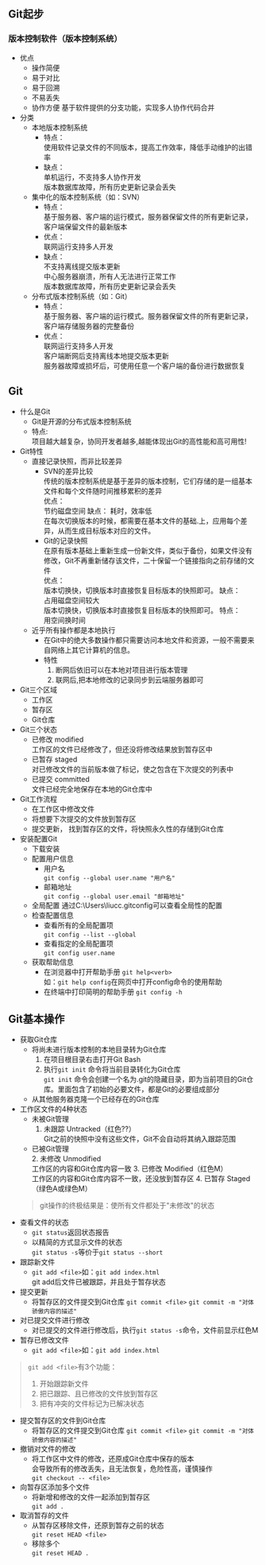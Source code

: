 ## Git起步
### 版本控制软件（版本控制系统）
+ 优点
   - 操作简便
   - 易于对比
   - 易于回溯
   - 不易丢失
   - 协作方便 基于软件提供的分支功能，实现多人协作代码合并
+ 分类
   - 本地版本控制系统   
      + 特点：   
         使用软件记录文件的不同版本，提高工作效率，降低手动维护的出错率
      + 缺点：   
         单机运行，不支持多人协作开发   
         版本数据库故障，所有历史更新记录会丢失
   - 集中化的版本控制系统（如：SVN）   
      + 特点：   
         基于服务器、客户端的运行模式，服务器保留文件的所有更新记录，客户端保留文件的最新版本
      + 优点：   
         联网运行支持多人开发
      + 缺点：   
         不支持离线提交版本更新   
         中心服务器崩溃，所有人无法进行正常工作   
         版本数据库故障，所有历史更新记录会丢失
   - 分布式版本控制系统（如：Git）   
      + 特点：   
         基于服务器、客户端的运行模式。服务器保留文件的所有更新记录，客户端存储服务器的完整备份
      + 优点：   
         联网运行支持多人开发   
         客户端断网后支持离线本地提交版本更新   
         服务器故障或损坏后，可使用任意一个客户端的备份进行数据恢复
## Git
- 什么是Git   
   + Git是开源的分布式版本控制系统
   + 特点:   
   项目越大越复杂，协同开发者越多,越能体现出Git的高性能和高可用性! 
- Git特性
   + 直接记录快照，而非比较差异   
      - SVN的差异比较   
         传统的版本控制系统是基于差异的版本控制，它们存储的是一组基本文件和每个文件随时间推移累积的差异   
         优点：   
            节约磁盘空间
         缺点：
            耗时，效率低   
            在每次切换版本的时候，都需要在基本文件的基础.上，应用每个差异，从而生成目标版本对应的文件。
      - Git的记录快照   
         在原有版本基础上重新生成一份新文件，类似于备份，如果文件没有修改，Git不再重新储存该文件，二十保留一个链接指向之前存储的文件   
         优点：   
            版本切换快，切换版本时直接恢复目标版本的快照即可。
         缺点：  
            占用磁盘空间较大   
            版本切换快，切换版本时直接恢复目标版本的快照即可。
         特点：   
            用空间换时间
   + 近乎所有操作都是本地执行
      - 在Git中的绝大多数操作都只需要访问本地文件和资源，一般不需要来自网络上其它计算机的信息。
      - 特性   
         1. 断网后依旧可以在本地对项目进行版本管理
         2. 联网后,把本地修改的记录同步到云端服务器即可
- Git三个区域
   + 工作区
   + 暂存区
   + Git仓库
- Git三个状态
   + 已修改 modified   
      工作区的文件已经修改了，但还没将修改结果放到暂存区中
   + 已暂存 staged   
      对已修改文件的当前版本做了标记，使之包含在下次提交的列表中
   + 已提交 committed   
      文件已经完全地保存在本地的Git仓库中
- Git工作流程 
   + 在工作区中修改文件
   + 将想要下次提交的文件放到暂存区
   + 提交更新， 找到暂存区的文件，将快照永久性的存储到Git仓库
- 安装配置Git
   + 下载安装
   + 配置用户信息
      - 用户名   
         `git config --global user.name "用户名"`
      - 邮箱地址   
         `git config --global user.email "邮箱地址"`
   + 全局配置
      通过C:\Users\liucc\.gitconfig可以查看全局性的配置
   + 检查配置信息
      - 查看所有的全局配置项   
         `git config --list --global`
      - 查看指定的全局配置项   
         `git config user.name`
   + 获取帮助信息   
      - 在浏览器中打开帮助手册
      `git help<verb>`   
      如：`git help config`在网页中打开config命令的使用帮助
      - 在终端中打印简明的帮助手册
      `git config -h`
## Git基本操作
- 获取Git仓库   
   + 将尚未进行版本控制的本地目录转为Git仓库
      1. 在项目根目录右击打开Git Bash
      2. 执行`git init` 命令将当前目录转化为Git仓库   
         `git init` 命令会创建一个名为.git的隐藏目录，即为当前项目的Git仓库。里面包含了初始的必要文件，都是Git的必要组成部分
   + 从其他服务器克隆一个已经存在的Git仓库
- 工作区文件的4种状态
   + 未被Git管理
      1. 未跟踪 Untracked（红色??）   
         Git之前的快照中没有这些文件，Git不会自动将其纳入跟踪范围
   + 已被Git管理   
       2. 未修改 Unmodified   
          工作区的内容和Git仓库内容一致
       3. 已修改 Modified（红色M）   
          工作区的内容和Git仓库内容不一致，还没放到暂存区
       4. 已暂存 Staged（绿色A或绿色M）   
   > git操作的终极结果是：使所有文件都处于"未修改"的状态
- 查看文件的状态 
   + `git status`返回状态报告
   + 以精简的方式显示文件的状态   
      `git status -s`等价于`git status --short`
- 跟踪新文件
   + `git add <file>`如：`git add index.html`   
      git add后文件已被跟踪，并且处于暂存状态
- 提交更新 
   + 将暂存区的文件提交到Git仓库
   `git commit <file>`
   `git commit -m "对体骄傲内容的描述"`
- 对已提交文件进行修改
   + 对已提交的文件进行修改后，执行`git status -s`命令，文件前显示红色M
- 暂存已修改文件 
   + `git add <file>`如：`git add index.html`   
> `git add <file>`有3个功能：   
   >1. 开始跟踪新文件
   >2. 把已跟踪、且已修改的文件放到暂存区
   >3. 把有冲突的文件标记为已解决状态
- 提交暂存区的文件到Git仓库
   + 将暂存区的文件提交到Git仓库
   `git commit <file>`
   `git commit -m "对体骄傲内容的描述"`
- 撤销对文件的修改
   + 将工作区中文件的修改，还原成Git仓库中保存的版本   
   会导致所有的修改丢失，且无法恢复，危险性高，谨慎操作   
   `git checkout -- <file>`
- 向暂存区添加多个文件
   + 将新增和修改的文件一起添加到暂存区   
   `git add .`
- 取消暂存的文件   
   + 从暂存区移除文件，还原到暂存之前的状态   
      `git reset HEAD <file>`
   + 移除多个   
      `git reset HEAD .`


